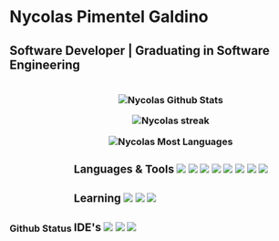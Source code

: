 <h1> Nycolas Pimentel Galdino
  <h2>Software Developer | Graduating in Software Engineering</h2>
 
 
  <h3>Github Status
    <div style="display: inline-block">
   <p align="center"><img alt="Nycolas Github Stats"   src="https://github-readme-stats.vercel.app/api?username=Nycolas-Galdino&show_icons=false&count_private=True&theme=react&hide_border=true&bg_color=0D1117" /></a></p>
  <p align="center" >
    <img  alt="Nycolas streak"  src="https://github-readme-streak-stats.herokuapp.com/?user=Nycolas-Galdino&theme=black-ice&hide_border=true&stroke=0000&background=0D1117" /> </a></p>
  <p align="center" >
    <img  alt="Nycolas Most Languages"  src="https://github-readme-stats.vercel.app/api/top-langs/?username=Nycolas-Galdino&theme=react&hide_border=true&bg_color=0D1116"/></a></p>

  <h3>Languages & Tools
    <div style="display: inline-block;">
    <img src="https://img.shields.io/badge/-Python-000?&logo=Python">
    <img src="https://img.shields.io/badge/-HTML-000?&logo=HTML5">
    <img src="https://img.shields.io/badge/-CSS-000?&logo=CSS3">
    <img src="https://img.shields.io/badge/-SQLite-000?&logo=SQLite">
    <img src="https://img.shields.io/badge/-JavaScript-000?&logo=JavaScript">
    <img src="https://img.shields.io/badge/-React%20Native-000?&logo=React">
    <img src="https://img.shields.io/badge/-Git-000?&logo=Git">    
    <img src="https://img.shields.io/badge/-ClickHouse-000?&logo=clickhouse">
    </div>

  <h3>Learning
    <div style="display: inline-block;">
    <img src="https://img.shields.io/badge/-MySQL-000?&logo=MySQL">
    <img src="https://img.shields.io/badge/-C%23-000?&logo=C%20Sharp">
    <img src="https://img.shields.io/badge/-Node.JS-000?&logo=Node.JS">
    </div>

  <h3>IDE's
    <div style="display: inline-block;">
    <img src="https://img.shields.io/badge/-PyCharm-000?&logo=Pycharm&logoColor=green">
    <img src="https://img.shields.io/badge/-Visual%20Studio%20Code-000?&logo=Visual%20Studio%20Code&logoColor=blue">
    <img src="https://img.shields.io/badge/Sublime%20Text-000?&logo=Sublime%20Text">
